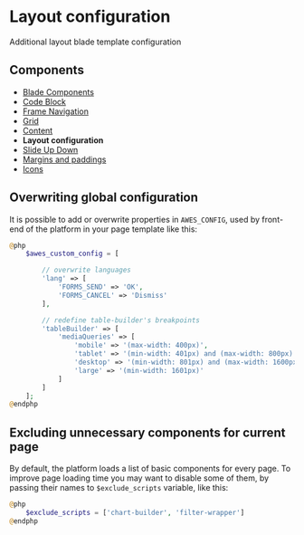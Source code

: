 # Layout configuration

Additional layout blade template configuration


## Components
- [Blade Components](./components.md)
- [Code Block](./code-block.md)
- [Frame Navigation](./frame-nav.md)
- [Grid](./grid.md)
- [Content](./classes.md)
- **Layout configuration**
- [Slide Up Down](./slide-up-down.md)
- [Margins and paddings](./margins.md)
- [Icons](./icons.md)


## Overwriting global configuration

It is possible to add or overwrite properties in `AWES_CONFIG`, used by front-end of the platform in your page template like this:

```php
@php
    $awes_custom_config = [

        // overwrite languages
        'lang' => [
            'FORMS_SEND' => 'OK',
            'FORMS_CANCEL' => 'Dismiss'
        ],

        // redefine table-builder's breakpoints
        'tableBuilder' => [
            'mediaQueries' => [
                'mobile' => '(max-width: 400px)',
                'tablet' => '(min-width: 401px) and (max-width: 800px)',
                'desktop' => '(min-width: 801px) and (max-width: 1600px)',
                'large' => '(min-width: 1601px)'
            ]
        ]
    ];
@endphp
```

## Excluding unnecessary components for current page

By default, the platform loads a list of basic components for every page. To improve page loading time you may want to disable some of them, by passing their names to `$exclude_scripts` variable, like this:

```php
@php
    $exclude_scripts = ['chart-builder', 'filter-wrapper']
@endphp
```